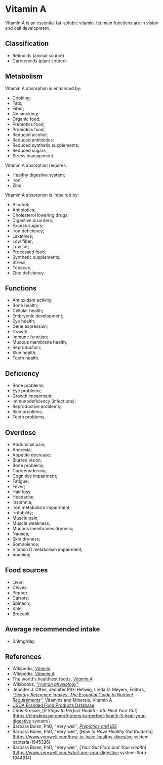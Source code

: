 # Vitamin A
Vitamin A is an essential fat-soluble vitamin. Its main functions are in vision and cell development.

## Classification
- Retinoids (animal source)
- Carotenoids (plant source)

## Metabolism
Vitamin A absorption is enhanced by:
- Cooking;
- Fats;
- Fiber;
- No smoking;
- Organic food;
- Prebiotics food;
- Probiotics food;
- Reduced alcohol;
- Reduced antibiotics;
- Reduced synthetic supplements;
- Reduced sugars;
- Stress management.

Vitamin A absorption requires:
- Healthy digestive system;
- Iron;
- Zinc.

Vitamin A absorption is impaired by:
- Alcohol;
- Antibiotics;
- Cholesterol lowering drugs;
- Digestive disorders;
- Excess sugars;
- Iron deficiency;
- Laxatives;
- Low fiber;
- Low fat;
- Processed food;
- Synthetic supplements;
- Stress;
- Tobacco;
- Zinc deficiency.

## Functions
- Antioxidant activity;
- Bone health;
- Cellular health;
- Embryonic development;
- Eye health;
- Gene expression;
- Growth;
- Immune function;
- Mucous membrane health;
- Reproduction;
- Skin health;
- Tooth health.

## Deficiency
- Bone problems;
- Eye problems;
- Growth impairment;
- Immunodeficiency (infections);
- Reproductive problems;
- Skin problems;
- Teeth problems.

## Overdose
- Abdominal pain;
- Anorexia;
- Appetite decrease;
- Blurred vision;
- Bone problems;
- Carotenodermia;
- Cognitive impairment;
- Fatigue;
- Fever;
- Hair loss;
- Headache;
- Insomnia;
- Iron metabolism impairment;
- Irritability;
- Muscle pain;
- Muscle weakness;
- Mucous membranes dryness;
- Nausea;
- Skin dryness;
- Somnolence;
- Vitamin D metabolism impairment;
- Vomiting.

## Food sources
- Liver;
- Chives;
- Pepper;
- Carrots;
- Spinach;
- Kale;
- Broccoli.

## Average recommended intake
- 0.9mg/day.

## References
- Wikipedia, [_Vitamin_](https://en.wikipedia.org/wiki/Vitamin)
- Wikipedia, [_Vitamin A_](https://en.wikipedia.org/wiki/Vitamin_A)
- The world's healthiest foods, [_Vitamin A_](http://www.whfoods.com/genpage.php?tname=nutrient&dbid=106)
- Wikibooks, [_"Human physiology"_](https://en.Wikibooks.org/wiki/Human_Physiology/Nutrition#Vitamins)
- Jennifer J. Otten, Jennifer Pitzi Hellwig, Linda D. Meyers, Editors, [_"Dietary Reference Intakes: The Essential Guide to Nutrient Requirements"_](https://www.amazon.com/Dietary-Reference-Intakes-Essential-Requirements/dp/0309157420), Vitamins and Minerals, Vitamin A
- [USDA Branded Food Products Database](https://ndb.nal.usda.gov/ndb/nutrients/report/nutrientsfrm?max=1000&offset=0&totCount=0&nutrient1=320&nutrient2=&nutrient3=&subset=0&sort=c&measureby=g)
- Chris Kresser, [_9 Steps to Perfect Health – #5: Heal Your Gut_](https://chriskresser.com/9-steps-to-perfect-health-5-heal-your-digestive system/)
- Barbara Bolen, PhD, "Very well", [_Prebiotics and IBS_](https://www.verywell.com/prebiotics-and-ibs-1944748)
- Barbara Bolen, PhD, "Very well", [_How to Have Healthy Gut Bacteria_](https://www.verywell.com/how-to-have-healthy-digestive system-bacteria-1945326)
- Barbara Bolen, PhD, "Very well", [_Your Gut Flora and Your Health_](https://www.verywell.com/what-are-your-digestive system-flora-1944914)